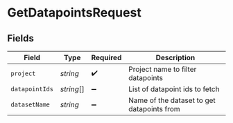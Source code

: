 # GetDatapointsRequest


## Fields

| Field                                      | Type                                       | Required                                   | Description                                |
| ------------------------------------------ | ------------------------------------------ | ------------------------------------------ | ------------------------------------------ |
| `project`                                  | *string*                                   | :heavy_check_mark:                         | Project name to filter datapoints          |
| `datapointIds`                             | *string*[]                                 | :heavy_minus_sign:                         | List of datapoint ids to fetch             |
| `datasetName`                              | *string*                                   | :heavy_minus_sign:                         | Name of the dataset to get datapoints from |